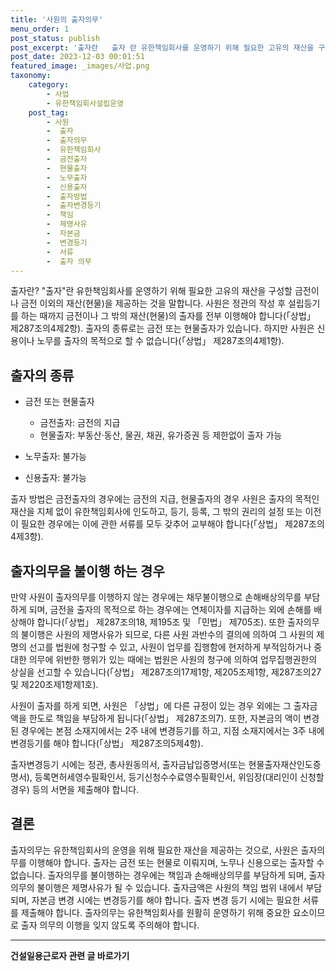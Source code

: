 ```yaml
---
title: '사원의 출자의무'
menu_order: 1
post_status: publish
post_excerpt: '출자란   출자 란 유한책임회사를 운영하기 위해 필요한 고유의 재산을 구성할 금전이나 금전 이외의 재산 현물 을 제공하는 것을 말합니다. 사원은 정관의 작성 후 설립등기를 하는 때까지 금전이나 그 밖의 재산 현물 의 출자를 전부 이행해야 합니다  상법  제287조의4제2항 . 출자의 종류로는 금전 또는 현물출자가 있습니다. 하지만 사원은 신용이나 노무를 출자의 목적으로 할 수 없습니다  상법  제287조의4제1항 .'
post_date: 2023-12-03 00:01:51
featured_image: _images/사업.png
taxonomy:
    category:
        - 사업
        - 유한책임회사설립운영
    post_tag:
        - 사원
        -  출자
        -  출자의무
        -  유한책임회사
        -  금전출자
        -  현물출자
        -  노무출자
        -  신용출자
        -  출자방법
        -  출자변경등기
        -  책임
        -  제명사유
        -  자본금
        -  변경등기
        -  서류
        -  출자 의무
---
```



출자란? "출자"란 유한책임회사를 운영하기 위해 필요한 고유의 재산을 구성할 금전이나 금전 이외의 재산(현물)을 제공하는 것을 말합니다. 사원은 정관의 작성 후 설립등기를 하는 때까지 금전이나 그 밖의 재산(현물)의 출자를 전부 이행해야 합니다(「상법」 제287조의4제2항). 출자의 종류로는 금전 또는 현물출자가 있습니다. 하지만 사원은 신용이나 노무를 출자의 목적으로 할 수 없습니다(「상법」 제287조의4제1항).

## 출자의 종류

- 금전 또는 현물출자
  - 금전출자: 금전의 지급
  - 현물출자: 부동산·동산, 물권, 채권, 유가증권 등 제한없이 출자 가능
  
- 노무출자: 불가능
- 신용출자: 불가능

출자 방법은 금전출자의 경우에는 금전의 지급, 현물출자의 경우 사원은 출자의 목적인 재산을 지체 없이 유한책임회사에 인도하고, 등기, 등록, 그 밖의 권리의 설정 또는 이전이 필요한 경우에는 이에 관한 서류를 모두 갖추어 교부해야 합니다(「상법」 제287조의4제3항).

## 출자의무을 불이행 하는 경우

만약 사원이 출자의무를 이행하지 않는 경우에는 채무불이행으로 손해배상의무를 부담하게 되며, 금전을 출자의 목적으로 하는 경우에는 연체이자를 지급하는 외에 손해를 배상해야 합니다(「상법」 제287조의18, 제195조 및 「민법」 제705조). 또한 출자의무의 불이행은 사원의 제명사유가 되므로, 다른 사원 과반수의 결의에 의하여 그 사원의 제명의 선고를 법원에 청구할 수 있고, 사원이 업무를 집행함에 현저하게 부적임하거나 중대한 의무에 위반한 행위가 있는 때에는 법원은 사원의 청구에 의하여 업무집행권한의 상실을 선고할 수 있습니다(「상법」 제287조의17제1항, 제205조제1항, 제287조의27 및 제220조제1항제1호).

사원이 출자를 하게 되면, 사원은 「상법」에 다른 규정이 있는 경우 외에는 그 출자금액을 한도로 책임을 부담하게 됩니다(「상법」 제287조의7). 또한, 자본금의 액이 변경된 경우에는 본점 소재지에서는 2주 내에 변경등기를 하고, 지점 소재지에서는 3주 내에 변경등기를 해야 합니다(「상법」 제287조의5제4항).

출자변경등기 시에는 정관, 총사원동의서, 출자금납입증명서(또는 현물출자재산인도증명서), 등록면허세영수필확인서, 등기신청수수료영수필확인서, 위임장(대리인이 신청할 경우) 등의 서면을 제출해야 합니다.

## 결론


출자의무는 유한책임회사의 운영을 위해 필요한 재산을 제공하는 것으로, 사원은 출자의무를 이행해야 합니다. 출자는 금전 또는 현물로 이뤄지며, 노무나 신용으로는 출자할 수 없습니다. 출자의무를 불이행하는 경우에는 책임과 손해배상의무를 부담하게 되며, 출자의무의 불이행은 제명사유가 될 수 있습니다. 출자금액은 사원의 책임 범위 내에서 부담되며, 자본금 변경 시에는 변경등기를 해야 합니다. 출자 변경 등기 시에는 필요한 서류를 제출해야 합니다. 출자의무는 유한책임회사를 원활히 운영하기 위해 중요한 요소이므로 출자 의무의 이행을 잊지 않도록 주의해야 합니다.
<!-- wp:separator -->
<hr class="wp-block-separator has-alpha-channel-opacity"/>
<!-- /wp:separator -->

<!-- wp:group {"backgroundColor":"base","layout":{"type":"constrained"}} -->
<div class="wp-block-group has-base-background-color has-background"><!-- wp:paragraph {"align":"center","fontSize":"medium"} -->
<p class="has-text-align-center has-large-font-size"><strong>건설일용근로자 관련 글 바로가기</strong></p>
<!-- /wp:paragraph -->


<!-- wp:latest-posts
{"categories":[{"id":9606,"count":19,"description":"","link":"https://uknowlaw.com/category/%ea%b1%b4%ec%84%a4%ec%9d%bc%ec%9a%a9%ea%b7%bc%eb%a1%9c%ec%9e%90/","name":"건설일용근로자","slug":"건설일용근로자","taxonomy":"category","parent":0,"meta":[],"_links":{"self":[{"href":"https://uknowlaw.com/wp-json/wp/v2/categories/9606"}],"collection":[{"href":"https://uknowlaw.com/wp-json/wp/v2/categories"}],"about":[{"href":"https://uknowlaw.com/wp-json/wp/v2/taxonomies/category"}],"wp:post_type":[{"href":"https://uknowlaw.com/wp-json/wp/v2/posts?categories=9606"}],"curies":[{"name":"wp","href":"https://api.w.org/{rel}","templated":true}]}}],"postsToShow":100,"excerptLength":28,"postLayout":"grid","columns":2,"featuredImageAlign":"left","featuredImageSizeSlug":"large","fontSize":"small"} /--></div>
<!-- /wp:group -->